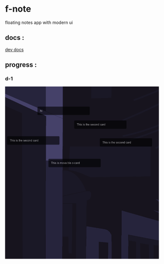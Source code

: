 # f-note


floating notes app with modern ui



## docs :

[dev docs ](./docs.md) 


## progress :

### d-1
![d-1](./assets/app-progress.img/d-1.png)  
